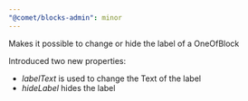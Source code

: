 ```yaml
---
"@comet/blocks-admin": minor
---
```


Makes it possible to change or hide the label of a OneOfBlock

Introduced two new properties:

-   _labelText_ is used to change the Text of the label
-   _hideLabel_ hides the label
